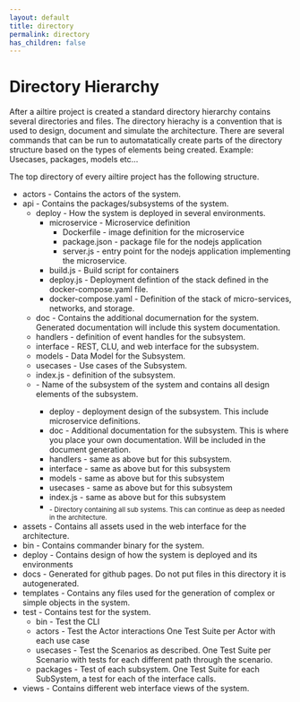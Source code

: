 ```yaml
---
layout: default
title: directory
permalink: directory
has_children: false
---
```

# Directory Hierarchy

After a ailtire project is created a standard directory hierarchy contains several directories and files.
The directory hierachy is a convention that is used to design, document and simulate the architecture.
There are several commands that can be run to automatatically create parts of the directory structure based on
the types of elements being created. Example: Usecases, packages, models etc...

The top directory of every ailtire project has the following structure.

* actors - Contains the actors of the system.
* api - Contains the packages/subsystems of the system.
    * deploy - How the system is deployed in several environments.
      * microservice - Microservice definition
        * Dockerfile - image definition for the microservice
        * package.json - package file for the nodejs application
        * server.js - entry point for the nodejs application implementing the microservice.
      * build.js - Build script for containers
      * deploy.js - Deployment defintion of the stack defined in the docker-compose.yaml file.
      * docker-compose.yaml - Definition of the stack of micro-services, networks, and storage.
    * doc - Contains the additional documernation for the system. Generated documentation will include this system documentation.
    * handlers - definition of event handles for the subsystem.
    * interface - REST, CLU, and web interface for the subsystem.
    * models - Data Model for the Subsystem.
    * usecases - Use cases of the Subsystem.
    * index.js - definition of the subsystem.
    * <Package Name> - Name of the subsystem of the system and contains all design elements of the subsystem.
      * deploy - deployment design of the subsystem. This include microservice definitions. 
      * doc - Additional documentation for the subsystem. This is where you place your own documentation. Will be included in the document generation.
      * handlers - same as above but for this subsystem.
      * interface - same as above but for this subsystem
      * models - same as above but for this subsystem
      * usecases - same as above but for this subsystem
      * index.js - same as above but for this subsystem
      * <Sub Package Name> - Directory containing all sub systems. This can continue as deep as needed in the architecture.
* assets - Contains all assets used in the web interface for the architecture.
* bin - Contains commander binary for the system.
* deploy - Contains design of how the system is deployed and its environments
* docs - Generated for github pages. Do not put files in this directory it is autogenerated.
* templates - Contains any files used for the generation of complex or simple objects in the system.
* test - Contains test for the system.
    * bin - Test the CLI
    * actors - Test the Actor interactions One Test Suite per Actor with each use case
    * usecases - Test the Scenarios as described. One Test Suite per Scenario with tests for each different path through
      the scenario.
    * packages - Test of each subsystem. One Test Suite for each SubSystem, a test for each of the interface calls.
* views - Contains different web interface views of the system.


